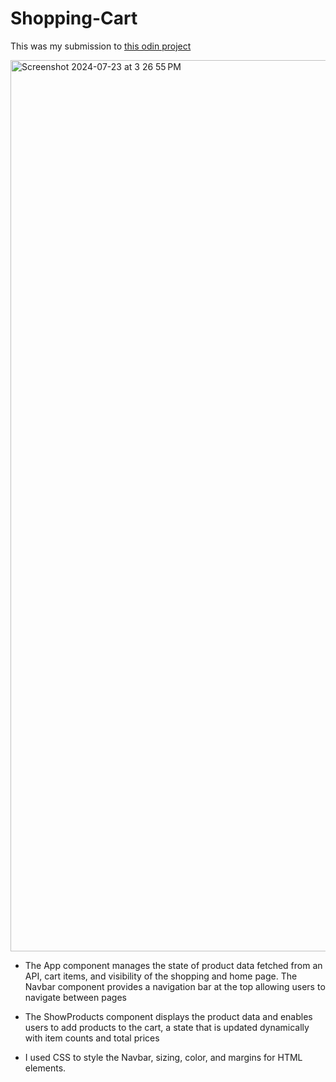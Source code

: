 # Shopping-Cart

This was my submission to [this odin project](https://www.theodinproject.com/lessons/node-path-react-new-shopping-cart)

<img width="1426" alt="Screenshot 2024-07-23 at 3 26 55 PM" src="https://github.com/user-attachments/assets/1b8dfdd9-aeb3-4ea3-aa9a-655134a39ab9">

-   The App component manages the state of product data fetched from an API, cart items, and visibility of the shopping and home page. The Navbar component provides a navigation bar at the top allowing users to navigate between pages
    
-   The ShowProducts component displays the product data and enables users to add products to the cart, a state that is updated dynamically with item counts and total prices

- I used CSS to style the Navbar, sizing, color, and margins for HTML elements.
